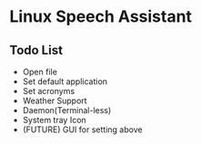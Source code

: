 # Linux Speech Assistant
## Todo List
- Open file
- Set default application
- Set acronyms
- Weather Support
- Daemon(Terminal-less)
- System tray Icon
- (FUTURE) GUI for setting above